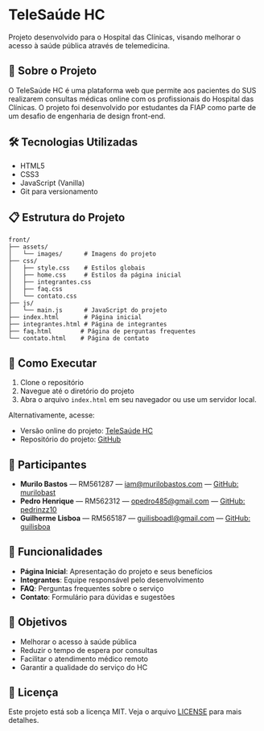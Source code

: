 # TeleSaúde HC

Projeto desenvolvido para o Hospital das Clínicas, visando melhorar o acesso à saúde pública através de telemedicina.

## 🚀 Sobre o Projeto

O TeleSaúde HC é uma plataforma web que permite aos pacientes do SUS realizarem consultas médicas online com os profissionais do Hospital das Clínicas. O projeto foi desenvolvido por estudantes da FIAP como parte de um desafio de engenharia de design front-end.

## 🛠️ Tecnologias Utilizadas

- HTML5
- CSS3
- JavaScript (Vanilla)
- Git para versionamento

## 📋 Estrutura do Projeto

```
front/
├── assets/
│   └── images/      # Imagens do projeto
├── css/
│   ├── style.css    # Estilos globais
│   ├── home.css     # Estilos da página inicial
│   ├── integrantes.css
│   ├── faq.css
│   └── contato.css
├── js/
│   └── main.js      # JavaScript do projeto
├── index.html       # Página inicial
├── integrantes.html # Página de integrantes
├── faq.html        # Página de perguntas frequentes
└── contato.html    # Página de contato
```

## 🚀 Como Executar

1. Clone o repositório
2. Navegue até o diretório do projeto
3. Abra o arquivo `index.html` em seu navegador ou use um servidor local.

Alternativamente, acesse:
- Versão online do projeto: [TeleSaúde HC](https://challenge-pmg.github.io/Front-end/)
- Repositório do projeto: [GitHub](https://github.com/challenge-pmg/Front-end)

## 👥 Participantes

- **Murilo Bastos** — RM561287 — [iam@murilobastos.com](mailto:iam@murilobastos.com) — [GitHub: murilobast](https://github.com/murilobast)
- **Pedro Henrique** — RM562312 — [opedro485@gmail.com](mailto:opedro485@gmail.com) — [GitHub: pedrinzz10](https://github.com/pedrinzz10)
- **Guilherme Lisboa** — RM565187 — [guilisboadl@gmail.com](mailto:guilisboadl@gmail.com) — [GitHub: guilisboa](https://github.com/guilisboa)

## 📝 Funcionalidades

- **Página Inicial**: Apresentação do projeto e seus benefícios
- **Integrantes**: Equipe responsável pelo desenvolvimento
- **FAQ**: Perguntas frequentes sobre o serviço
- **Contato**: Formulário para dúvidas e sugestões

## 🎯 Objetivos

- Melhorar o acesso à saúde pública
- Reduzir o tempo de espera por consultas
- Facilitar o atendimento médico remoto
- Garantir a qualidade do serviço do HC

## 📄 Licença

Este projeto está sob a licença MIT. Veja o arquivo [LICENSE](LICENSE) para mais detalhes. 